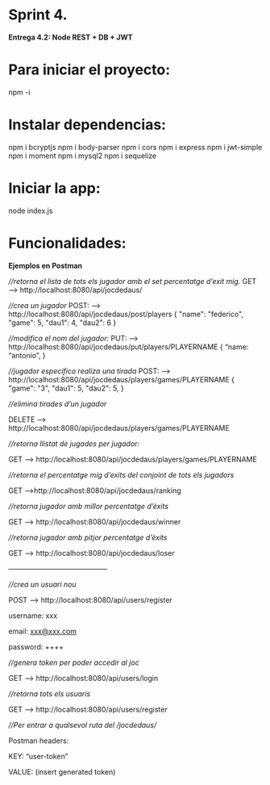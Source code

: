 
# Sprint 4.
**Entrega 4.2: Node REST + DB + JWT**

# Para iniciar el proyecto:
npm -i

# Instalar dependencias:
npm i bcryptjs
npm i body-parser
npm i cors
npm i express
npm i jwt-simple
npm i moment
npm i mysql2
npm i sequelize

# Iniciar la app:
node index.js

# Funcionalidades:
**Ejemplos en Postman**

*//retorna el lista de tots els jugador amb el set percentatge d’exit mig.*
GET —> http://localhost:8080/api/jocdedaus/

*//crea un jugador*
POST: —> http://localhost:8080/api/jocdedaus/post/players
 {
  "name": "federico",
  "game": 5,
  "dau1": 4,
  "dau2": 6
  }

*//modifica el nom del jugador:*
PUT: —> http://localhost:8080/api/jocdedaus/put/players/PLAYERNAME
{
    “name: “antonio”,
}

*//jugador específico realiza una tirada*
POST: --> http://localhost:8080/api/jocdedaus/players/games/PLAYERNAME
  {
  "game": "3",
  "dau1": 5,
  "dau2": 5,
  }

*//elimina tirades d’un jugador*

DELETE —> http://localhost:8080/api/jocdedaus/players/games/PLAYERNAME

*//retorna llistat de jugades per jugador:*

GET —> http://localhost:8080/api/jocdedaus/players/games/PLAYERNAME

*//retorna el percentatge mig d’exits del conjoint de tots els jugadors*

GET —>http://localhost:8080/api/jocdedaus/ranking

*//retorna jugador amb millor percentatge d’èxits*

GET —> http://localhost:8080/api/jocdedaus/winner

*//retorna jugador amb pitjor percentatge d’èxits*

GET —> http://localhost:8080/api/jocdedaus/loser


——————————————


*//crea un usuari nou*

POST —> http://localhost:8080/api/users/register

username: xxx

email: xxx@xxx.com

password: ++++

*//genera token per poder accedir al joc*

GET —> http://localhost:8080/api/users/login

*//retorna tots els usuaris*

GET —> http://localhost:8080/api/users/register

*//Per entrar a qualsevol ruta del /jocdedaus/*

Postman headers:

KEY: “user-token”

VALUE: (insert generated token)